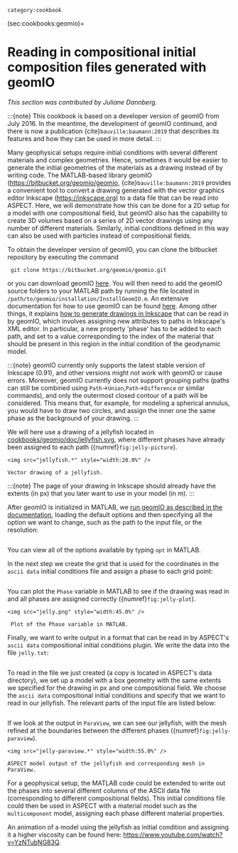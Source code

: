 ```{tags}
category:cookbook
```

(sec:cookbooks:geomio)=
# Reading in compositional initial composition files generated with geomIO

*This section was contributed by Juliane Dannberg.*

:::{note}
This cookbook is based on a developer version of geomIO from July 2016. In the
meantime, the development of geomIO continued, and there is now a publication
{cite}`bauville:baumann:2019` that describes its features and how they can be
used in more detail.
:::

Many geophysical setups require initial conditions with several different
materials and complex geometries. Hence, sometimes it would be easier to
generate the initial geometries of the materials as a drawing instead of by
writing code. The MATLAB-based library geomIO
(<https://bitbucket.org/geomio/geomio>, {cite}`bauville:baumann:2019` provides
a convenient tool to convert a drawing generated with the vector graphics
editor Inkscape (<https://inkscape.org>) to a data file that can be read
into ASPECT. Here, we will demonstrate how this can be done for a 2D setup for a
model with one compositional field, but geomIO also has the capability to
create 3D volumes based on a series of 2D vector drawings using any number of
different materials. Similarly, initial conditions defined in this way can
also be used with particles instead of compositional fields.

To obtain the developer version of geomIO, you can clone the bitbucket
repository by executing the command

     git clone https://bitbucket.org/geomio/geomio.git

or you can download geomIO [here](https://bitbucket.org/geomio/geomio/downloads/).
You will then need to add the geomIO
source folders to your MATLAB path by running the file located in
`/path/to/geomio/installation/InstallGeomIO.m`. An extensive documentation for
how to use geomIO can be found [here](http://geomio-doc.bitbucket.org/). Among other things, it explains [how
to generate drawings in Inkscape](http://geomio-doc.bitbucket.org/tuto2D.html#drawing) that can be read in by geomIO, which
involves assigning new attributes to paths in Inkscape's XML editor. In
particular, a new property 'phase' has to be added to each path,
and set to a value corresponding to the index of the material that should be
present in this region in the initial condition of the geodynamic model.

:::{note}
geomIO currently only supports the latest stable version of Inkscape (0.91), and
other versions might not work with geomIO or cause errors. Moreover, geomIO
currently does not support grouping paths (paths can still be combined using `Path`$\rightarrow$`Union`,`Path`$\rightarrow$`Difference` or similar commands),
and only the outermost closed contour of a path will be considered. This means
that, for example, for modeling a spherical annulus, you would have to draw two
circles, and assign the inner one the same phase as the background of your
drawing.
:::

We will here use a drawing of a jellyfish located in
[cookbooks/geomio/doc/jellyfish.svg](https://www.github.com/geodynamics/aspect/blob/main/cookbooks/geomio/doc/jellyfish.svg), where different phases have already
been assigned to each path ({numref}`fig:jelly-picture`).

```{figure-md} fig:jelly-picture
<img src="jellyfish.*" style="width:20.0%" />

Vector drawing of a jellyfish.
```

:::{note}
The page of your drawing in Inkscape should already have the extents (in px)
that you later want to use in your model (in m).
:::

After geomIO is initialized in MATLAB, we [run geomIO as described in the
documentation](https://bitbucket.org/geomio/geomio/wiki/Basic2Dtutorial#markdown-header-assigning-phase-information-to-markers), loading the
default options and then specifying all the
option we want to change, such as the path to the input file, or the
resolution:

```{literalinclude} run_geomio.part1.m
```

You can view all of the options available by typing `opt` in MATLAB.

In the next step we create the grid that is used for the coordinates in the
`ascii data` initial conditions file and assign a phase to each grid point:

```{literalinclude} run_geomio.part2.m
```

You can plot the `Phase` variable in MATLAB to see if the drawing was read in
and all phases are assigned correctly ({numref}`fig:jelly-plot`).

```{figure-md} fig:jelly-plot
<img src="jelly.png" style="width:45.0%" />

 Plot of the Phase variable in MATLAB.
```

Finally, we want to write output in a format that can be read in by ASPECT's
`ascii data` compositional initial conditions plugin. We write the data into
the file `jelly.txt`:

```{literalinclude} save_file_as_txt.m
```

To read in the file we just created (a copy is located in ASPECT's data
directory), we set up a model with a box geometry with the same extents we
specified for the drawing in px and one compositional field. We choose the
`ascii data` compositional initial conditions and specify that we want to read
in our jellyfish. The relevant parts of the input file are listed below:

```{literalinclude} geomIO.prm
```

If we look at the output in `ParaView`, we can see our jellyfish, with the
mesh refined at the boundaries between the different phases
({numref}`fig:jelly-paraview`).

```{figure-md} fig:jelly-paraview
<img src="jelly-paraview.*" style="width:55.0%" />

ASPECT model output of the jellyfish and corresponding mesh in ParaView.
```

For a geophysical setup, the MATLAB code could be extended to write out the
phases into several different columns of the ASCII data file (corresponding to
different compositional fields). This initial conditions file could then be
used in ASPECT with a material model such as the `multicomponent` model, assigning
each phase different material properties.

An animation of a model using the jellyfish as initial condition and assigning
it a higher viscosity can be found here:
<https://www.youtube.com/watch?v=YzNTubNG83Q>.
